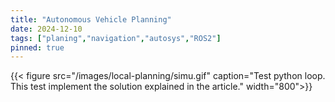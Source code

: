 ```yaml
---
title: "Autonomous Vehicle Planning"
date: 2024-12-10
tags: ["planing","navigation","autosys","ROS2"]
pinned: true
---
```


{{< figure src="/images/local-planning/simu.gif" caption="Test python loop. This test implement the solution explained in the article." width="800">}}